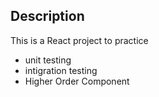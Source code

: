 ## Description

This is a React project to practice

- unit testing
- intigration testing
- Higher Order Component
